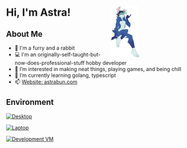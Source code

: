 <div>
  <img align="right" src="img/PUNXSimon_flirty.png" style="height: 10em; float: right; margin-right: 10em">
  <h1 align="left">Hi, I'm Astra!</h1>
</div>

## About Me

- 🐰 I'm a furry and a rabbit
- 💻 I'm an originally-self-taught-but-now-does-professional-stuff hobby developer
- 👀 I’m interested in making neat things, playing games, and being chill
- 🌱 I’m currently learning golang, typescript
- 📫 [Website: astrabun.com](https://astrabun.com)

## Environment

[![Desktop](https://img.shields.io/badge/Desktop-Windows%2010-informational?style=for-the-badge&logo=appveyor)]()

[![Laptop](https://img.shields.io/badge/Laptop-Windows%2011-informational?style=for-the-badge&logo=appveyor)]()

[![Development VM](https://img.shields.io/badge/Development%20VM-Ubuntu%2022%2E04%2E1%20LTS%20%28Jammy%20Jellyfish%29-informational?style=for-the-badge&logo=appveyor)]()
